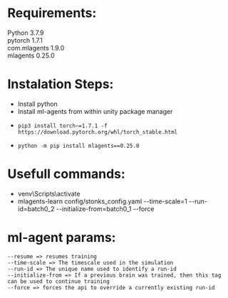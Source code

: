 # Requirements:
Python 3.7.9  
pytorch 1.7.1  
com.mlagents 1.9.0  
mlagents 0.25.0

# Instalation Steps:
* Install python
* Install ml-agents from within unity package manager
*     pip3 install torch~=1.7.1 -f https://download.pytorch.org/whl/torch_stable.html
*     python -m pip install mlagents==0.25.0
# Usefull commands:
* venv\Scripts\activate
* mlagents-learn config/stonks_config.yaml --time-scale=1 --run-id=batch0_2 --initialize-from=batch0_1 --force

# ml-agent params:

    --resume => resumes training  
    --time-scale => The timescale used in the simulation  
    --run-id => The unique name used to identify a run-id  
    --initialize-from => If a previous brain was trained, then this tag can be used to continue training  
    --force => forces the api to override a currently existing run-id  
